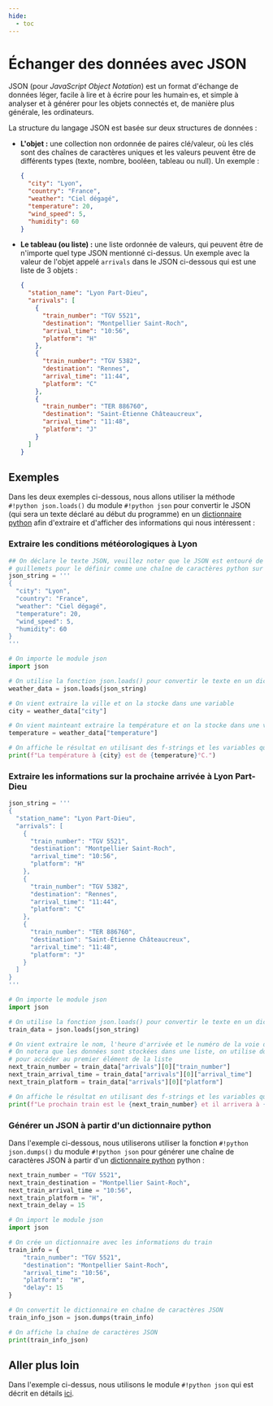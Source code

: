 ```yaml
---
hide:
  - toc
---
```


# Échanger des données avec JSON
JSON (pour _JavaScript Object Notation_) est un format d'échange de données léger, facile à lire et à écrire pour les humain·es, et simple à analyser et à générer pour les objets connectés et, de manière plus générale, les ordinateurs.

La structure du langage JSON est basée sur deux structures de données :

* **L'objet :** une collection non ordonnée de paires clé/valeur, où les clés sont des chaînes de caractères uniques et les valeurs peuvent être de différents types (texte, nombre, booléen, tableau ou null). Un exemple :
  ```json
  {
    "city": "Lyon",
    "country": "France",
    "weather": "Ciel dégagé",
    "temperature": 20,
    "wind_speed": 5,
    "humidity": 60
  }
  ```

* **Le tableau (ou liste) :** une liste ordonnée de valeurs, qui peuvent être de n'importe quel type JSON mentionné ci-dessus. Un exemple avec la valeur de l'objet appelé `arrivals` dans le JSON ci-dessous qui est une liste de 3 objets :
  ```json
  {
    "station_name": "Lyon Part-Dieu",
    "arrivals": [
      {
        "train_number": "TGV 5521",
        "destination": "Montpellier Saint-Roch",
        "arrival_time": "10:56",
        "platform": "H"
      },
      {
        "train_number": "TGV 5382",
        "destination": "Rennes",
        "arrival_time": "11:44",
        "platform": "C"
      },
      {
        "train_number": "TER 886760",
        "destination": "Saint-Étienne Châteaucreux",
        "arrival_time": "11:48",
        "platform": "J"
      }
    ]
  }
  ```
  
## Exemples

Dans les deux exemples ci-dessous, nous allons utiliser la méthode `#!python json.loads()` du module `#!python json` pour convertir le JSON (qui sera un texte déclaré au début du programme) en un [dictionnaire python](../dictionnaires/dictionnaires.md) afin d'extraire et d'afficher des informations qui nous intéressent :

### Extraire les conditions météorologiques à Lyon

```py
## On déclare le texte JSON, veuillez noter que le JSON est entouré de triples
# guillemets pour le définir comme une chaîne de caractères python sur plusieurs lignes
json_string = '''
{
  "city": "Lyon",
  "country": "France",
  "weather": "Ciel dégagé",
  "temperature": 20,
  "wind_speed": 5,
  "humidity": 60
}
'''

# On importe le module json
import json

# On utilise la fonction json.loads() pour convertir le texte en un dictionnaire python
weather_data = json.loads(json_string)

# On vient extraire la ville et on la stocke dans une variable
city = weather_data["city"]

# On vient mainteant extraire la température et on la stocke dans une variable
temperature = weather_data["temperature"]

# On affiche le résultat en utilisant des f-strings et les variables que nous avons créées
print(f"La température à {city} est de {temperature}°C.")
```

### Extraire les informations sur la prochaine arrivée à Lyon Part-Dieu

```py
json_string = '''
{
  "station_name": "Lyon Part-Dieu",
  "arrivals": [
    {
      "train_number": "TGV 5521",
      "destination": "Montpellier Saint-Roch",
      "arrival_time": "10:56",
      "platform": "H"
    },
    {
      "train_number": "TGV 5382",
      "destination": "Rennes",
      "arrival_time": "11:44",
      "platform": "C"
    },
    {
      "train_number": "TER 886760",
      "destination": "Saint-Étienne Châteaucreux",
      "arrival_time": "11:48",
      "platform": "J"
    }
  ]
}
'''

# On importe le module json
import json

# On utilise la fonction json.loads() pour convertir le texte en un dictionnaire python
train_data = json.loads(json_string)

# On vient extraire le nom, l'heure d'arrivée et le numéro de la voie du prochain train
# On notera que les données sont stockées dans une liste, on utilise donc l'index 0
# pour accéder au premier élément de la liste
next_train_number = train_data["arrivals"][0]["train_number"]
next_train_arrival_time = train_data["arrivals"][0]["arrival_time"]
next_train_platform = train_data["arrivals"][0]["platform"]

# On affiche le résultat en utilisant des f-strings et les variables que nous avons créées
print(f"Le prochain train est le {next_train_number} et il arrivera à {next_train_arrival_time}.")
```

### Générer un JSON à partir d'un dictionnaire python

Dans l'exemple ci-dessous, nous utiliserons utiliser la fonction `#!python json.dumps()` du module `#!python json` pour générer une chaîne de caractères JSON à partir d'un [dictionnaire python](../dictionnaires/dictionnaires.md) python :

```py
next_train_number = "TGV 5521",
next_train_destination = "Montpellier Saint-Roch",
next_train_arrival_time = "10:56",
next_train_platform = "H",
next_train_delay = 15

# On import le module json
import json

# On crée un dictionnaire avec les informations du train
train_info = {
    "train_number": "TGV 5521",
    "destination": "Montpellier Saint-Roch",
    "arrival_time": "10:56",
    "platform":  "H",
    "delay": 15
}

# On convertit le dictionnaire en chaîne de caractères JSON
train_info_json = json.dumps(train_info)

# On affiche la chaîne de caractères JSON
print(train_info_json)
```

## Aller plus loin
Dans l'exemple ci-dessus, nous utilisons le module `#!python json` qui est décrit en détails [ici](https://docs.python.org/fr/3/library/json.html).